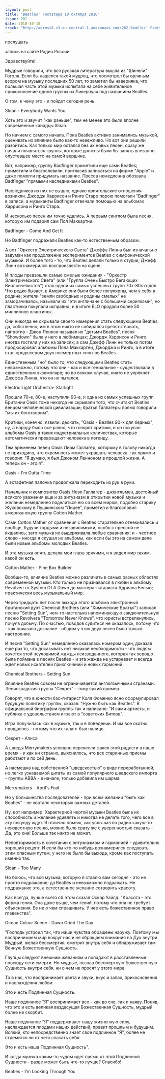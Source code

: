 ```yaml
---
layout: post
title: "Beatles' Footsteps 10 октября 2010"
issue: 282
date: 2010-10-10
track: "http://aerost8.s3.eu-central-1.amazonaws.com/282-Beatles' Footsteps.mp3"
---
```


послушать

запись на сайте Радио России

Здравствуйте!

Мудрые говорили, что вся русская литература вышла из "Шинели" Гоголя. Если бы нашелся такой мудрец, что посмотрел бы орлиным взором на музыку последних 50 лет, то заметил бы наверняка, что большая часть этой музыки испытала на себе живительное прикосновение одной группы из Ливерпуля под названием Beatles.

О том, к чему это - и пойдет сегодня речь.

Sloan - Everybody Wants You

Хоть это и звучит "как раньше", тем не менее это были вполне современные канадцы Sloan.

Но начнем с самого начала. Пока Beatles активно занимались музыкой, оценивать их влияние было как-то невежливо. Но вот они решили разойтись. Как только мир остался без их новых песен, сразу же начали появляться группы, которые должны были бы занять внезапно опустевшее место на самой вершине.

Вот, например, группу Badfinger приметили еще сами Beatles; приметили и благословили, пригласив записаться на фирме "Apple" и даже помогли придумать название. Пресса немедленна обозвала Badfinger "прямыми наследниками Beatles".

Наследников из них не вышло, однако приятельские отношения возникли. Джордж Харрисон и Ринго Старр порою помогали "Badfinger" в записи, а музыканты Badfinger отвечали помощью на альбомах Харрисона и Ринго Стара.

И несколько песен им точно удались. А первым синглом была песня, которую им подарил сам Пол Маккартни.

Badfinger - Come And Get It

Но Badfinger подражали Beatles как-то естественным образом.

А вот "Оркестр Электрического Света" Джеффа Линна был изначально задуман как продолжение экспериментов Beatles с симфонической музыкой. И более того - то, что Beatles делали только в студии, Джефф Линн вознамерился воспроизвести на сцене.

И плоды превзошли самые смелые ожидания - "Оркестр Электрического Света" (или "Группа Очень Быстро Бегающих Виолончелистов") стал одной из самых успешных групп 70х-80х годов. Что редко бывает, в Америке они были более популярны, чем у себя а родине; жители "земли свободных и родины смелых" не заморачиваясь, называли их "эти англичане с большими скрипками", но пластинки покупали исправно; и в итоге ELO продали более 50 миллионов пластинок.

Они никогда не скрывали своего намерения стать следующими Beatles; да, собственно, им в этом никто не собирался препятствовать, напротив - Джон Леннон называл их "детьми Beatles", песня "Showdown" была у него в любимицах; Джордж Харрисон и Ринго иногда гостили у них на записях; а сам Джефф Линн не только потом продюсировал альбомы Пола Маккартни, Джорджа и Ринго, а в итоге стал продюсером двух посмертных синглов Beatles.

Единственным "но" было то, что следующими Beatles стать невозможно, потому что они - как и все гениальное - существовали в единственном экземпляре; но во всяком случае, никто не упрекнет Джеффа Линна, что он не пытался.

Electric Light Orchestra- Starlight

Прошли 70-е, 80-е, наступили 90-е, и одна из самых успешных групп Британии Oasis тоже никогда не скрывали того, что считают Beatles венцом человеческой цивилизации; братья Галлагеры прямо говорили: "мы их боготворим".

Критики, конечно, язвили: дескать, "Oasis - Beatles 90-х для бедных"; ну, а народу было все равно, что говорят критики, и он покупал альбомы Oasis в таких индустриальных количествах, которые автоматически превращают человека в легенду.

Тем временем певец Oasis Лиам Галлагер, которому в голову никогда не приходило, что скромность может украшать человека, так прямо и говорил: "Я думаю, я был Джоном Ленноном в прошлой жизни. А теперь он - это я".

Oasis - I'm Outta Time

А эстафетная палочка продолжала переходить из рук в руки.

Начальник и композитор Oasis Ноэл Галлагер - джентльмен, достойный всякого уважения еще и за энтузиазм в открытии новой музыки и желании немедленно поделиться ею со всем миром, подобно старику Жуковскому в Пушкинском "Лицее", приметил и благословил американскую группу Cotton Mather.

Сами Cotton Mather от сравнения с Beatles старательно отнекивались и вообще, будучи гордыми и независимыми, особо с прессой не якшались; зато музыка их выдерживала любые сравнения; и - честное слово - иногда я слушал их альбомы, как если бы это на самом деле были новые альбомы молодых Beatles.

И эта музыка опять делала мои глаза зрячими, и я видел мир таким, какой он есть.

Cotton Mather - Pine Box Builder

Вообще-то, влияние Beatles можно различить в самых разных областях современной музыки. Кто только не признавался в любви к альбому Revolver: от System Of A Down до мастера-гитариста Адриана Белью; практически весь музыкальный мир.

Через тридцать лет после выхода этого альбома электронный британский дуэт Chemical Brothers (или "Химические Братья") записал песню "Setting Sun", чем-то настолько напоминающую закдючительную песню Revolverа "Tomorrow Never Knows", что юристы встрепенулись, почуяв добычу. По счастью, поводов судиться не оказалось, потому что - как показало дознание - общим у этих двух песен было только настроение.

И песня "Setting Sun" немедленно оказалась номером один, доказав еще раз то, что доказывать нет никакой необходимости - что людям хочется этой неуловимой жажды неизведанного, которая так хорошо была поймана в песнях Beatles - и эта жажда не устаревает и всегда ждет новых искателей приключений и новых гармоний.

Chemical Brothers - Setting Sun

Влияние Beatles совсем не ограничивается англоязычными странами. Ленинградская группа "Секрет" - тому яркий пример.

Говорят, что в юности бас-гитарист Коля Фоменко ясно сформулировал будущую политику группы, сказав: "Нужно быть как Beatles". В официальной биографии группы так и написано: "И сами артисты, и публика с удовольствием играют в "советских Битлов".

Игра получилась как в музыке, так и в поведении. И им все охотно прощалось - потому что их талант был налицо.

Секрет - Алиса

А шведы Merrymakers успешно перенесли факел этой радости в наше время - и как ни странно, выяснилось, что все старинные приемы работают и по сей день.

А насмешка над собственной "шведскостью" в виде переработанной, но легко узнаваемой цитаты из самой популярного шведского импорта - группы ABBA - в начале, только добавила им шарма.

Merrymakers - April's Fool

Но у большинства последователей - при всем желании "быть как Beatles" - не хватало некоторых важных деталей.

Ну, вот например. Характерной чертой музыки Beatles была их способность и желание удивлять и никогда не делать того, чего все в эту секунду ждут. Я отлично помню, как услышав по радио какую-то неизвестную песню, можно было сразу же с уверенностью сказать - Да, это они! Больше так никто не может.

Неповторимость в сочетании с энтузиазмом и гармонией - удивительно хороший рецепт. И если бы кто-то нибудь вознамерился следовать этим опасным путем, у него не было бы выхода, кроме как поступать именно так.

Sloan - Too Many

Но боюсь, что вся музыка, которую я ставлю вам сегодня - это не просто подражание; да Beatles и невозможно подражать. Не подражание это, а естественное желание сотворить красоту.

Как всегда, лучше всего об этом сказал Оскар Уайлд: "Красота - это форма гения. Она даже выше, чем гений, потому что она не требует объяснения. Ее не о чем спрашивать. У нее есть божественное право главенства".

Ocean Colour Scene - Dawn Cried The Day

"Господь устроил так, что наши чувства обращены наружу. Поэтому мы воспринимаем мир вокруг нас и не обращаем внимания на Дух внутри. Мудрый, желая бессмертия, смотрит внутрь себя и обнаруживает там Вечную Божественную Сущность.

Глупцы следуют внешним желаниям и попадают в расставленные повсюду сети смерти. Но мудрые, познав бессмертную Божественную Сущность внутри себя, ни о чем не просят у этого мира.

То в нас, что воспринимает цвета и звуки, вкус и запах, прикосновения и наслаждения любви:

Это и есть Подлинная Сущность.

Наше подлинное "Я" воспринимает все - как во сне, так и наяву. Поняв, что это и есть великая вездесущая Божественная Сущность, мудрый более не скорбит.

Наше подлинное "Я" поддерживает нашу жизненную силу, наслаждается плодами наших действий, правит прошлым и будущим. Всякий, кто непосредственно знает свое подлинное "Я", более не стремится ни от чего спасать себя:

Это и есть наша Подлинная Сущность".

И когда музыка каким-то чудом идет прямо от этой Подлинной Сущности - разве может быть что-то лучше? Спасибо!

Beatles - I'm Looking Through You
